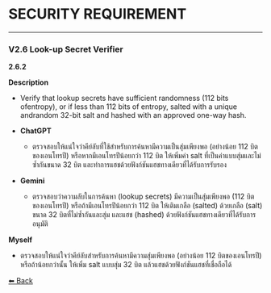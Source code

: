 # **SECURITY REQUIREMENT**  
---
### **V2.6 Look-up Secret Verifier**

**2.6.2**

**Description**
  - Verify that lookup secrets have sufficient randomness (112 bits ofentropy), or if less than 112 bits of entropy, salted with a unique andrandom 32-bit salt and hashed with an approved one-way hash.

  - **ChatGPT**
      - ตรวจสอบให้แน่ใจว่าคีย์ลับที่ใช้สำหรับการค้นหามีความเป็นสุ่มเพียงพอ (อย่างน้อย 112 บิตของเอนโทรปี) หรือหากมีเอนโทรปีน้อยกว่า 112 บิต ให้เพิ่มค่า salt ที่เป็นค่าแบบสุ่มและไม่ซ้ำกันขนาด 32 บิต และทำการแฮชด้วยฟังก์ชันแฮชทางเดียวที่ได้รับการรับรอง

  - **Gemini**
      - ตรวจสอบว่าความลับในการค้นหา (lookup secrets) มีความเป็นสุ่มเพียงพอ (112 บิตของเอนโทรปี) หรือถ้ามีเอนโทรปีน้อยกว่า 112 บิต ให้เติมเกลือ (salted) ด้วยเกลือ (salt) ขนาด 32 บิตที่ไม่ซ้ำกันและสุ่ม และแฮช (hashed) ด้วยฟังก์ชันแฮชทางเดียวที่ได้รับการอนุมัติ

**Myself**
  - ตรวจสอบให้แน่ใจว่าคีย์ลับสำหรับการค้นหามีความสุ่มเพียงพอ (อย่างน้อย 112 บิตของเอนโทรปี) หรือถ้าน้อยกว่านั้น ให้เพิ่ม salt แบบสุ่ม 32 บิต แล้วแฮชด้วยฟังก์ชันแฮชที่เชื่อถือได้ 

[⬅ Back](README.md)
